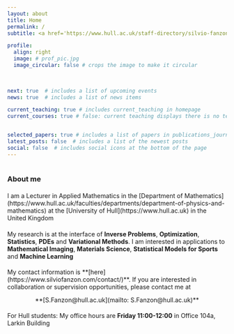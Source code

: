 ```yaml
---
layout: about
title: Home
permalink: /
subtitle: <a href='https://www.hull.ac.uk/staff-directory/silvio-fanzon'>Lecturer in Applied Mathematics</a>  &#64;  <a href='https://www.hull.ac.uk'>Hull</a>

profile:
  align: right
  image: # prof_pic.jpg
  image_circular: false # crops the image to make it circular
  
    

next: true  # includes a list of upcoming events  
news: true  # includes a list of news items  

current_teaching: true # includes current_teaching in homepage 
current_courses: true # false: current teaching displays there is no teaching. True: current teaching displays publications in teaching_lecturer.bib with "current=true"


selected_papers: true # includes a list of papers in publications_journal.bib marked as "selected={true}"
latest_posts: false  # includes a list of the newest posts
social: false  # includes social icons at the bottom of the page
---
```


<hr style="width: 120%; visibility: hidden;">

<h3 style="margin-bottom: 1.3rem"><b>About me</b></h3>

<div markdown="1">
I am a Lecturer in Applied Mathematics in the [Department of Mathematics](https://www.hull.ac.uk/faculties/departments/department-of-physics-and-mathematics) at the [University of Hull](https://www.hull.ac.uk) in the United Kingdom
</div>

<div markdown="1" style="margin-top: 1.2rem;">
My research is at the interface of <b>Inverse Problems</b>, <b>Optimization</b>, <b>Statistics</b>, <b>PDEs</b> and <b>Variational Methods</b>. I am interested in applications to <b>Mathematical Imaging</b>, <b>Materials Science</b>, <b>Statistical Models for Sports</b> and <b>Machine Learning</b>
</div>

<div markdown="1" style="margin-top: 1.2rem;">
My contact information is **[here](https://www.silviofanzon.com/contact/)**. If you are interested in collaboration or supervision opportunities, please contact me at
</div>

<div markdown="1" style="text-align: center; margin-top: 0.8rem;">
**[S.Fanzon@hull.ac.uk](mailto: S.Fanzon@hull.ac.uk)**
</div>

<div markdown="1" style="margin-top: 1.2rem;">
For Hull students: My office hours are <b>Friday 11:00-12:00</b> in Office 104a, Larkin Building
</div>

